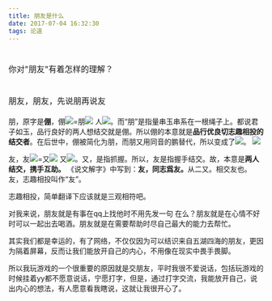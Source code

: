 ```yaml
---
title: 朋友是什么
date: 2017-07-04 16:32:30
tags: 论道
---
```

<h1><span style="font-size: 16px; font-weight: normal;">你对"朋友"有着怎样的理解？</span></h1>
<span style="font-size: 16px; font-weight: normal;">
</span>
<!--more-->
<h1><span style="font-size: 16px; font-weight: normal;">朋友，朋友，先说朋再说友</span></h1>
朋，原字是<strong>倗</strong>，倗<img class="lazy" src="https://www.lundao.com/uploads/answer/20160612//c1568875e2dd50cc687c5a1e3e935239.gif" data-original="https://www.lundao.com/uploads/answer/20160612//c1568875e2dd50cc687c5a1e3e935239.gif">=朋<img class="lazy" src="https://www.lundao.com/uploads/answer/20160612//5e3951a7af84313424440641b67815cd.gif" data-original="https://www.lundao.com/uploads/answer/20160612//5e3951a7af84313424440641b67815cd.gif"> 人<img class="lazy" src="https://www.lundao.com/uploads/answer/20160612//3b62f9afe583c811e42603a79fa41596.gif" data-original="https://www.lundao.com/uploads/answer/20160612//3b62f9afe583c811e42603a79fa41596.gif">。而“朋”是指量串玉串系在一根绳子上。都说君子如玉，品行良好的两人想结交就是倗。所以倗的本意就是<strong>品行优良切志趣相投的结交者</strong>。在后世中，倗被简化为朋，而朋又用同音的鹏替代，所以变成了<img class="lazy" src="https://www.lundao.com/uploads/answer/20160612//6a8bd970a76c5a6849f2954fc91165e3.gif" data-original="https://www.lundao.com/uploads/answer/20160612//6a8bd970a76c5a6849f2954fc91165e3.gif">。
<img class="lazy" src="https://www.lundao.com/uploads/answer/20160612//7e8b8673a7af8877bc463cb24dab5bf8.jpg" data-original="https://www.lundao.com/uploads/answer/20160612//7e8b8673a7af8877bc463cb24dab5bf8.jpg">

友，友<img class="lazy" src="https://www.lundao.com/uploads/answer/20160612//9753138cf1e1a1c1f9c4914ae7c659e2.gif" data-original="https://www.lundao.com/uploads/answer/20160612//9753138cf1e1a1c1f9c4914ae7c659e2.gif">=又<img class="lazy" src="https://www.lundao.com/uploads/answer/20160612//875ec509f83357fc5f947897c5d9bf5b.gif" data-original="https://www.lundao.com/uploads/answer/20160612//875ec509f83357fc5f947897c5d9bf5b.gif"> 又<img class="lazy" src="https://www.lundao.com/uploads/answer/20160612//875ec509f83357fc5f947897c5d9bf5b.gif" data-original="https://www.lundao.com/uploads/answer/20160612//875ec509f83357fc5f947897c5d9bf5b.gif">。又，是指抓握。所以，友是指握手结交。故，本意是<strong>两人结交，携手互助。</strong>
《说文解字》中写到：<strong>友，同志爲友。</strong>从二又。相交友也。
友，志趣相投叫作“友”。

志趣相投，简单翻译下应该就是三观相符吧。

对我来说，朋友就是有事在qq上找他时不用先发一句 在么？朋友就是在心情不好时可以一起出去喝酒。朋友就是在需要帮助时尽自己最大的能力去帮忙。

其实我们都是幸运的，有了网络，不仅仅因为可以结识来自五湖四海的朋友，更因为隔着屏幕，反而让我们能放开自己的内心，不用像在现实中畏手畏脚。

所以我玩游戏的一个很重要的原因就是交朋友，平时我很不爱说话，包括玩游戏的时候挂着yy都不愿意说话，宁愿打字，但是，通过打字交流，我能放开自己，说出内心的想法，有人愿意看我瞎说，这就让我很开心了。